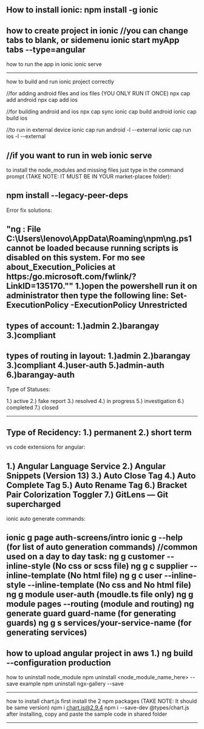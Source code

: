 How to install ionic:
npm install -g ionic
---------------------------------------------------------------------------------------------------------------
how to create project in ionic
//you can change tabs to blank, or sidemenu
ionic start myApp tabs --type=angular
---------------------------------------------------------------------------------------------------------------
how to run the app in ionic
ionic serve

---------------------------------------------------------------------------------------------------------------
how to build and run ionic project correctly

//for adding android files and ios files (YOU ONLY RUN IT ONCE)
npx cap add android
npx cap add ios

//for building android and ios
npx cap sync
ionic cap build android
ionic cap build ios

//to run in external device
ionic cap run android -l --external
ionic cap run ios -l --external

//if you want to run in web
ionic serve
---------------------------------------------------------------------------------------------------------------
to install the node_modules and missing files just type in the command prompt (TAKE NOTE: IT MUST BE IN YOUR market-placee folder):

npm install  --legacy-peer-deps
----------------------------------------------------------------------------------------------------------------------------------------
Error fix solutions:

"ng : File C:\Users\lenovo\AppData\Roaming\npm\ng.ps1 cannot be loaded because running scripts is disabled on this system. For mo see about_Execution_Policies at https:/go.microsoft.com/fwlink/?LinkID=135170.""
1.)open the powershell run it on administrator then type the following line:
  Set-ExecutionPolicy -ExecutionPolicy Unrestricted
----------------------------------------------------------------------------------------------------------------------------------------
types of account:
1.)admin
2.)barangay
3.)compliant
----------------------------------------------------------------------------------------------------------------------------------------
types of routing in layout:
1.)admin
2.)barangay
3.)compliant
4.)user-auth
5.)admin-auth
6.)barangay-auth
----------------------------------------------------------------------------------------------------------------------------------------
Type of Statuses:

1.) active
2.) fake report
3.) resolved
4.) in progress
5.) investigation
6.) completed
7.) closed

---------------------------------------------------------------------------------------------------------------
Type of Recidency:
1.) permanent
2.) short term
----------------------------------------------------------------------------------------------------------------------------------------
vs code extensions for angular:

1.) Angular Language Service
2.) Angular Snippets (Version 13)
3.) Auto Close Tag
4.) Auto Complete Tag
5.) Auto Rename Tag
6.) Bracket Pair Colorization Toggler
7.) GitLens — Git supercharged
----------------------------------------------------------------------------------------------------------------------------------------
ionic auto generate commands:

ionic g page auth-screens/intro
ionic g --help (for list of auto generation commands)
//common used on a day to day task: 
ng g customer --inline-style (No css or scss file)
ng g c supplier --inline-template (No html file)
ng g c user --inline-style --inline-template (No css and No html file)
ng g module user-auth (moudle.ts file only)
ng g module pages --routing (module and routing)
ng generate guard guard-name (for generating guards)
ng g s services/your-service-name (for generating services)
----------------------------------------------------------------------------------------------------------------------------------------
how to upload angular project in aws
1.) ng build --configuration production
----------------------------------------------------------------------------------------------------------------------------------------
how to uninstall node_module
npm uninstall <node_module_name_here> --save
example
npm uninstall ngx-gallery --save

----------------------------------------------------------------------------------------------------------------------------------------
how to install chart.js
first install the 2 npm packages (TAKE NOTE: It should be same version)
npm i chart.js@2.9.4
npm i --save-dev @types/chart.js
after installing, copy and paste the sample code in shared folder

----------------------------------------------------------------------------------------------------------------------------------------
